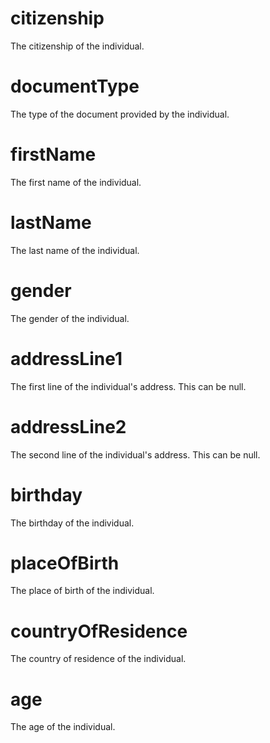 # citizenship

The citizenship of the individual.

# documentType

The type of the document provided by the individual.

# firstName

The first name of the individual.

# lastName

The last name of the individual.

# gender

The gender of the individual.

# addressLine1

The first line of the individual's address. This can be null.

# addressLine2

The second line of the individual's address. This can be null.

# birthday

The birthday of the individual.

# placeOfBirth

The place of birth of the individual.

# countryOfResidence

The country of residence of the individual.

# age

The age of the individual.

